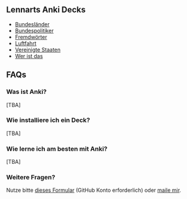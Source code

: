
## Lennarts Anki Decks

-   [Bundesländer](https://github.com/loelschlaeger/ankidecks/tree/master/decks/Bundesländer)
-   [Bundespolitiker](https://github.com/loelschlaeger/ankidecks/tree/master/decks/Bundespolitiker)
-   [Fremdwörter](https://github.com/loelschlaeger/ankidecks/tree/master/decks/Fremdwörter)
-   [Luftfahrt](https://github.com/loelschlaeger/ankidecks/tree/master/decks/Luftfahrt)
-   [Vereinigte
    Staaten](https://github.com/loelschlaeger/ankidecks/tree/master/decks/Vereinigte%20Staaten)
-   [Wer ist
    das](https://github.com/loelschlaeger/ankidecks/tree/master/decks/Wer%20ist%20das)

## FAQs

### Was ist Anki?

\[TBA\]

### Wie installiere ich ein Deck?

\[TBA\]

### Wie lerne ich am besten mit Anki?

\[TBA\]

### Weitere Fragen?

Nutze bitte [dieses
Formular](https://github.com/loelschlaeger/ankidecks/issues/new?assignees=&labels=Frage&template=question.md)
(GitHub Konto erforderlich) oder [maile
mir](mailto:oelschlaeger.lennart@gmail.com?subject=Anki%20Decks).

